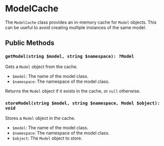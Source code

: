 # ModelCache

The `ModelCache` class provides an in-memory cache for `Model` objects.
This can be useful to avoid creating multiple instances of the same model.

## Public Methods

### `getModel(string $model, string $namespace): ?Model`

Gets a `Model` object from the cache.

* `$model`: The name of the model class.
* `$namespace`: The namespace of the model class.

Returns the `Model` object if it exists in the cache, or `null` otherwise.

### `storeModel(string $model, string $namespace, Model $object): void`

Stores a `Model` object in the cache.

* `$model`: The name of the model class.
* `$namespace`: The namespace of the model class.
* `$object`: The `Model` object to store.
